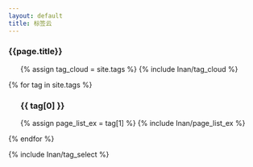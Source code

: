 ```yaml
---
layout: default
title: 标签云
---
```

<div class="category tagcloud">
<h3>{{page.title}}</h3>

<ul class="tag_box inline">
  {% assign tag_cloud = site.tags %}  
  {% include Inan/tag_cloud %}
</ul>

{% for tag in site.tags %}
  <ul class="tag_tag" id="{{ tag[0] }}-ref">	
	<div class="category tagcloud">
		<h3>{{ tag[0] }}</h3>
	</div>
  </ul>
  <ul class="tag_post">
  	  {% assign page_list_ex = tag[1] %}  
  	  {% include Inan/page_list_ex %}
  </ul>
{% endfor %}

</div>

{% include Inan/tag_select %}